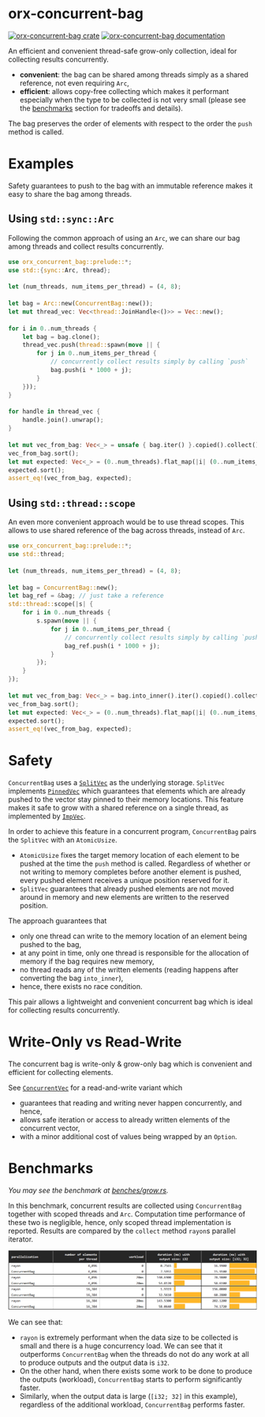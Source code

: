 # orx-concurrent-bag

[![orx-concurrent-bag crate](https://img.shields.io/crates/v/orx-concurrent-bag.svg)](https://crates.io/crates/orx-concurrent-bag)
[![orx-concurrent-bag documentation](https://docs.rs/orx-concurrent-bag/badge.svg)](https://docs.rs/orx-concurrent-bag)

An efficient and convenient thread-safe grow-only collection, ideal for collecting results concurrently.
* **convenient**: the bag can be shared among threads simply as a shared reference, not even requiring `Arc`,
* **efficient**: allows copy-free collecting which makes it performant especially when the type to be collected is not very small (please see the <a href="#section-benchmarks">benchmarks</a> section for tradeoffs and details).

The bag preserves the order of elements with respect to the order the `push` method is called.

# Examples

Safety guarantees to push to the bag with an immutable reference makes it easy to share the bag among threads.

## Using `std::sync::Arc`

Following the common approach of using an `Arc`, we can share our bag among threads and collect results concurrently.

```rust
use orx_concurrent_bag::prelude::*;
use std::{sync::Arc, thread};

let (num_threads, num_items_per_thread) = (4, 8);

let bag = Arc::new(ConcurrentBag::new());
let mut thread_vec: Vec<thread::JoinHandle<()>> = Vec::new();

for i in 0..num_threads {
    let bag = bag.clone();
    thread_vec.push(thread::spawn(move || {
        for j in 0..num_items_per_thread {
            // concurrently collect results simply by calling `push`
            bag.push(i * 1000 + j);
        }
    }));
}

for handle in thread_vec {
    handle.join().unwrap();
}

let mut vec_from_bag: Vec<_> = unsafe { bag.iter() }.copied().collect();
vec_from_bag.sort();
let mut expected: Vec<_> = (0..num_threads).flat_map(|i| (0..num_items_per_thread).map(move |j| i * 1000 + j)).collect();
expected.sort();
assert_eq!(vec_from_bag, expected);
```

## Using `std::thread::scope`

An even more convenient approach would be to use thread scopes. This allows to use shared reference of the bag across threads, instead of `Arc`.

```rust
use orx_concurrent_bag::prelude::*;
use std::thread;

let (num_threads, num_items_per_thread) = (4, 8);

let bag = ConcurrentBag::new();
let bag_ref = &bag; // just take a reference
std::thread::scope(|s| {
    for i in 0..num_threads {
        s.spawn(move || {
            for j in 0..num_items_per_thread {
                // concurrently collect results simply by calling `push`
                bag_ref.push(i * 1000 + j);
            }
        });
    }
});

let mut vec_from_bag: Vec<_> = bag.into_inner().iter().copied().collect();
vec_from_bag.sort();
let mut expected: Vec<_> = (0..num_threads).flat_map(|i| (0..num_items_per_thread).map(move |j| i * 1000 + j)).collect();
expected.sort();
assert_eq!(vec_from_bag, expected);
```

# Safety

`ConcurrentBag` uses a [`SplitVec`](https://crates.io/crates/orx-split-vec) as the underlying storage.
`SplitVec` implements [`PinnedVec`](https://crates.io/crates/orx-pinned-vec) which guarantees that elements which are already pushed to the vector stay pinned to their memory locations.
This feature makes it safe to grow with a shared reference on a single thread, as implemented by [`ImpVec`](https://crates.io/crates/orx-imp-vec).

In order to achieve this feature in a concurrent program, `ConcurrentBag` pairs the `SplitVec` with an `AtomicUsize`.
* `AtomicUsize` fixes the target memory location of each element to be pushed at the time the `push` method is called. Regardless of whether or not writing to memory completes before another element is pushed, every pushed element receives a unique position reserved for it.
* `SplitVec` guarantees that already pushed elements are not moved around in memory and new elements are written to the reserved position.

The approach guarantees that
* only one thread can write to the memory location of an element being pushed to the bag,
* at any point in time, only one thread is responsible for the allocation of memory if the bag requires new memory,
* no thread reads any of the written elements (reading happens after converting the bag `into_inner`),
* hence, there exists no race condition.

This pair allows a lightweight and convenient concurrent bag which is ideal for collecting results concurrently.

# Write-Only vs Read-Write

The concurrent bag is write-only & grow-only bag which is convenient and efficient for collecting elements.

See [`ConcurrentVec`](https://crates.io/crates/orx-concurrent-vec) for a read-and-write variant which
* guarantees that reading and writing never happen concurrently, and hence,
* allows safe iteration or access to already written elements of the concurrent vector,
* with a minor additional cost of values being wrapped by an `Option`.

<div id="section-benchmarks"></div>

# Benchmarks

*You may see the benchmark at [benches/grow.rs](https://github.com/orxfun/orx-split-vec/blob/main/benches/grow.rs).*

In this benchmark, concurrent results are collected using `ConcurrentBag` together with scoped threads and `Arc`. Computation time performance of these two is negligible, hence, only scoped thread implementation is reported. Results are compared by the `collect` method `rayon`s parallel iterator. 

<img src="https://raw.githubusercontent.com/orxfun/orx-concurrent-bag/main/docs/img/bench_grow.PNG" alt="https://raw.githubusercontent.com/orxfun/orx-concurrent-bag/main/docs/img/bench_grow.PNG" />

We can see that:
* `rayon` is extremely performant when the data size to be collected is small and there is a huge concurrency load. We can see that it outperforms `ConcurrentBag` when the threads do not do any work at all to produce outputs and the output data is `i32`.
* On the other hand, when there exists some work to be done to produce the outputs (workload), `ConcurrentBag` starts to perform significantly faster.
* Similarly, when the output data is large (`[i32; 32]` in this example), regardless of the additional workload, `ConcurrentBag` performs faster.
